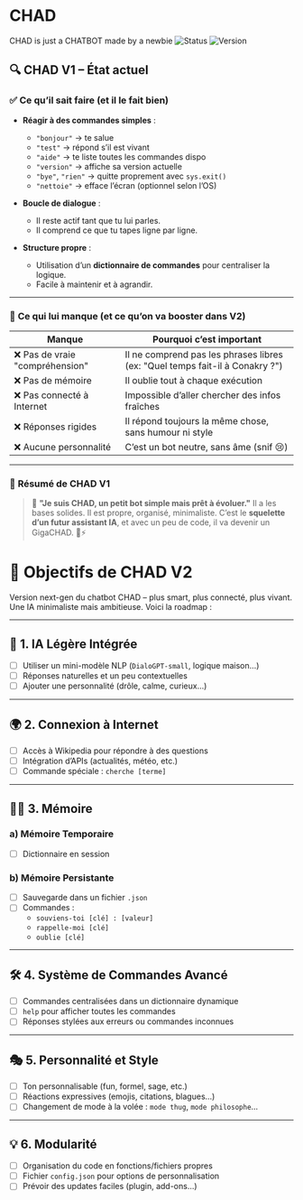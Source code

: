 # CHAD
CHAD is just a CHATBOT made by a newbie
![Status](https://img.shields.io/badge/NLP-ALPHA-orange)
![Version](https://img.shields.io/badge/version-v1.0--RainyBot-success)

## 🔍 **CHAD V1 – État actuel**

### ✅ **Ce qu’il sait faire (et il le fait bien)**

* **Réagir à des commandes simples** :

  * `"bonjour"` → te salue
  * `"test"` → répond s’il est vivant
  * `"aide"` → te liste toutes les commandes dispo
  * `"version"` → affiche sa version actuelle
  * `"bye"`, `"rien"` → quitte proprement avec `sys.exit()`
  * `"nettoie"` → efface l’écran (optionnel selon l’OS)

* **Boucle de dialogue** :

  * Il reste actif tant que tu lui parles.
  * Il comprend ce que tu tapes ligne par ligne.

* **Structure propre** :

  * Utilisation d’un **dictionnaire de commandes** pour centraliser la logique.
  * Facile à maintenir et à agrandir.

---

### 🧱 **Ce qui lui manque (et ce qu’on va booster dans V2)**

| Manque                         | Pourquoi c’est important                                                     |
| ------------------------------ | ---------------------------------------------------------------------------- |
| ❌ Pas de vraie "compréhension" | Il ne comprend pas les phrases libres (ex: "Quel temps fait-il à Conakry ?") |
| ❌ Pas de mémoire               | Il oublie tout à chaque exécution                                            |
| ❌ Pas connecté à Internet      | Impossible d’aller chercher des infos fraîches                               |
| ❌ Réponses rigides             | Il répond toujours la même chose, sans humour ni style                       |
| ❌ Aucune personnalité          | C’est un bot neutre, sans âme (snif 😢)                                      |

---

### 🧪 **Résumé de CHAD V1**

> 💬 **"Je suis CHAD, un petit bot simple mais prêt à évoluer."**
> Il a les bases solides. Il est propre, organisé, minimaliste.
> C’est le **squelette d’un futur assistant IA**, et avec un peu de code, il va devenir un GigaCHAD. 🧠⚡



# 🤖 Objectifs de CHAD V2

Version next-gen du chatbot CHAD – plus smart, plus connecté, plus vivant.  
Une IA minimaliste mais ambitieuse. Voici la roadmap :

---

## 🧠 1. IA Légère Intégrée
- [ ] Utiliser un mini-modèle NLP (`DialoGPT-small`, logique maison…)
- [ ] Réponses naturelles et un peu contextuelles
- [ ] Ajouter une personnalité (drôle, calme, curieux…)

---

## 🌍 2. Connexion à Internet
- [ ] Accès à Wikipedia pour répondre à des questions
- [ ] Intégration d’APIs (actualités, météo, etc.)
- [ ] Commande spéciale : `cherche [terme]`

---

## 🧠💾 3. Mémoire
### a) Mémoire Temporaire
- [ ] Dictionnaire en session

### b) Mémoire Persistante
- [ ] Sauvegarde dans un fichier `.json`
- [ ] Commandes :
  - `souviens-toi [clé] : [valeur]`
  - `rappelle-moi [clé]`
  - `oublie [clé]`

---

## 🛠️ 4. Système de Commandes Avancé
- [ ] Commandes centralisées dans un dictionnaire dynamique
- [ ] `help` pour afficher toutes les commandes
- [ ] Réponses stylées aux erreurs ou commandes inconnues

---

## 🎭 5. Personnalité et Style
- [ ] Ton personnalisable (fun, formel, sage, etc.)
- [ ] Réactions expressives (emojis, citations, blagues…)
- [ ] Changement de mode à la volée : `mode thug`, `mode philosophe`...

---

## 💡 6. Modularité
- [ ] Organisation du code en fonctions/fichiers propres
- [ ] Fichier `config.json` pour options de personnalisation
- [ ] Prévoir des updates faciles (plugin, add-ons…)
